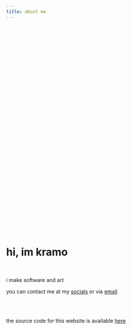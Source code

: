 ```yaml
---
title: about me
---
```


<style>
    @keyframes jump {
        from {transform: translateY(-12vh); opacity: 0;}
        30% {transform: translateY(-8vh) scale(0.6, 1.2); opacity: 1; animation-timing-function: ease-in;}
        40% {transform: translateY(5vh) scale(3, 0.4);}
        60% {transform: translateY(-8vh) scale(0.9, 1.1); animation-timing-function: ease-in;}
        70% {transform: translateY(-5vh);}
        80% {transform: translateY(2vh) scale(1.3, 0.8);}
        to {transform: translateY(0vh);}
    }

    #jump {
        display: block;
        margin-left: auto;
        margin-right: auto;
        margin-top: 10vh;
        transition: transform 1s;
        animation: jump 1.5s;
    }

    #jump:hover {
        transform: rotate(360deg);
    }
</style>

<svg id="jump" xmlns="http://www.w3.org/2000/svg" width="69" height="170" fill="none">
    <path stroke="var(--fg)" stroke-linecap="round" stroke-linejoin="round" stroke-width="4" d="m5.501 168 26-37m0 0V60m0 71 27.5 30m-27.5-101c-22 0-41.501-25.524-20-46 42-40 88.499 41.5 20 46Zm-22 14 49.5 5M22 28.5c3.167 1 11.3 1.9 18.5-2.5"/>
    <circle cx="15" cy="29" r="2" fill="var(--fg)"/>
    <circle cx="48" cy="24" r="2" fill="var(--fg)"/>
</svg>

# hi, im kramo

<br>

i make software and art

you can contact me at my [socials](/social/) or via <a href="&#109;&#97;&#105;&#108;&#116;&#111;&#58;&#99;&#111;&#110;&#116;&#97;&#99;&#116;&#64;&#107;&#114;&#97;&#109;&#111;&#46;&#104;&#117;">email</a>

<br>
<br>

the source code for this website is available [here](https://github.com/kra-mo/kramo.hu)